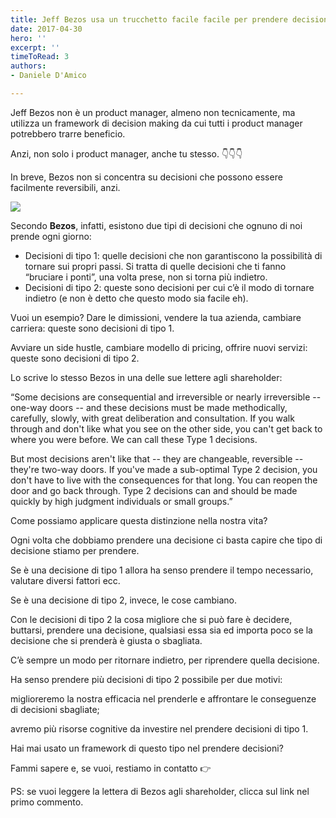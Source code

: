 ```yaml
---
title: Jeff Bezos usa un trucchetto facile facile per prendere decisioni
date: 2017-04-30
hero: ''
excerpt: ''
timeToRead: 3
authors:
- Daniele D'Amico

---
```

Jeff Bezos non è un product manager, almeno non tecnicamente, ma utilizza un framework di decision making da cui tutti i product manager potrebbero trarre beneficio.

Anzi, non solo i product manager, anche tu stesso. 👇👇👇

In breve, Bezos non si concentra su decisioni che possono essere facilmente reversibili, anzi.

![](/images/risa-bezos-speedball.gif)

Secondo **Bezos**, infatti, esistono due tipi di decisioni che ognuno di noi prende ogni giorno:

* Decisioni di tipo 1: quelle decisioni che non garantiscono la possibilità di tornare sui propri passi. Si tratta di quelle decisioni che ti fanno “bruciare i ponti”, una volta prese, non si torna più indietro.
* Decisioni di tipo 2: queste sono decisioni per cui c’è il modo di tornare indietro (e non è detto che questo modo sia facile eh).

Vuoi un esempio? Dare le dimissioni, vendere la tua azienda, cambiare carriera: queste sono decisioni di tipo 1.

Avviare un side hustle, cambiare modello di pricing, offrire nuovi servizi: queste sono decisioni di tipo 2.

Lo scrive lo stesso Bezos in una delle sue lettere agli shareholder:

“Some decisions are consequential and irreversible or nearly irreversible -- one-way doors -- and these decisions must be made methodically, carefully, slowly, with great deliberation and consultation. If you walk through and don't like what you see on the other side, you can't get back to where you were before. We can call these Type 1 decisions.

But most decisions aren't like that -- they are changeable, reversible -- they're two-way doors. If you've made a sub-optimal Type 2 decision, you don't have to live with the consequences for that long. You can reopen the door and go back through. Type 2 decisions can and should be made quickly by high judgment individuals or small groups.”

Come possiamo applicare questa distinzione nella nostra vita?

Ogni volta che dobbiamo prendere una decisione ci basta capire che tipo di decisione stiamo per prendere.

Se è una decisione di tipo 1 allora ha senso prendere il tempo necessario, valutare diversi fattori ecc.

Se è una decisione di tipo 2, invece, le cose cambiano.

Con le decisioni di tipo 2 la cosa migliore che si può fare è decidere, buttarsi, prendere una decisione, qualsiasi essa sia ed importa poco se la decisione che si prenderà è giusta o sbagliata.

C’è sempre un modo per ritornare indietro, per riprendere quella decisione.

Ha senso prendere più decisioni di tipo 2 possibile per due motivi:

miglioreremo la nostra efficacia nel prenderle e affrontare le conseguenze di decisioni sbagliate;

avremo più risorse cognitive da investire nel prendere decisioni di tipo 1.

Hai mai usato un framework di questo tipo nel prendere decisioni?

Fammi sapere e, se vuoi, restiamo in contatto 👉

PS: se vuoi leggere la lettera di Bezos agli shareholder, clicca sul link nel primo commento.